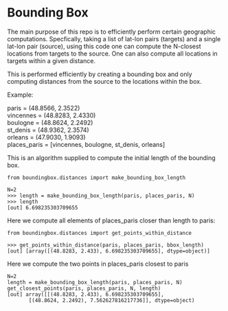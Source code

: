 # Bounding Box

The main purpose of this repo is to efficiently perform certain geographic computations.
Specfically, taking a list of lat-lon pairs (targets) and a single lat-lon pair (source), using this code one can compute
the N-closest locations from targets to the source. One can also compute all locations in targets within a given distance.


This is performed efficiently by creating a bounding box and only computing distances from the source to the
locations within the box.  


Example:  

paris = (48.8566, 2.3522)  
vincennes = (48.8283, 2.4330)  
boulogne = (48.8624, 2.2492)  
st_denis = (48.9362, 2.3574)  
orleans = (47.9030, 1.9093)  
places_paris = [vincennes, boulogne, st_denis, orleans]  


This is an algorithm supplied to compute the initial length of the bounding box.  
```
from boundingbox.distances import make_bounding_box_length

N=2
>>> length = make_bounding_box_length(paris, places_paris, N)
>>> length
[out] 6.698235303709655
```
Here we compute all elements of places_paris closer than length to paris:  
```
from boundingbox.distances import get_points_within_distance

>>> get_points_within_distance(paris, places_paris, bbox_length)
[out] [array([(48.8283, 2.433), 6.698235303709655], dtype=object)]
```

Here we compute the two points in places_paris closest to paris
```
N=2
length = make_bounding_box_length(paris, places_paris, N)
get_closest_points(paris, places_paris, N, length)
[out] array([[(48.8283, 2.433), 6.698235303709655],
       [(48.8624, 2.2492), 7.562627816217736]], dtype=object)
```